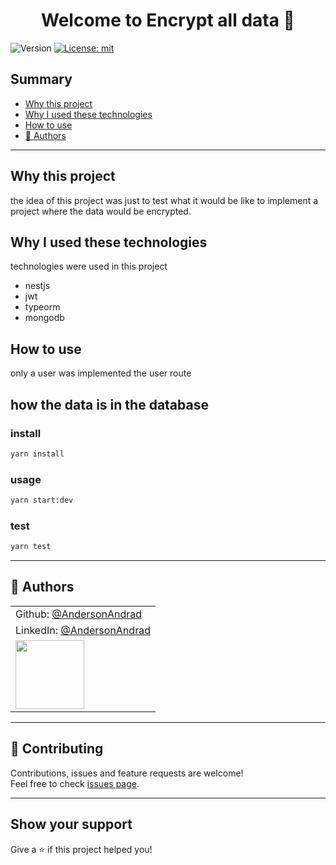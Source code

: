 <h1 align="center">Welcome to Encrypt all data 👋</h1>
<p>
  <img alt="Version" src="https://img.shields.io/badge/version-0.0.1-blue.svg?cacheSeconds=2592000" />
  <a href="#" target="_blank">
    <img alt="License: mit" src="https://img.shields.io/badge/License-mit-yellow.svg" />
  </a>
</p>




## Summary

- [Why this project](#why-this-project)
- [Why I used these technologies](#why-i-used-these-technologies)
- [How to use](#how-to-use)
- [👤 Authors](#👤-Authors)

---------------------------------------

## Why this project

the idea of this project was just to test what it would be like to implement a project where the data would be encrypted.

## Why I used these technologies

technologies were used in this project

- nestjs
- jwt
- typeorm
- mongodb

## How to use

only a user was implemented the user route

## how the data is in the database



### install

```sh
yarn install
```

### usage

```sh
yarn start:dev
```

### test

```sh
yarn test
```

-----------------------

## 👤 Authors

|                                                              |
| :----------------------------------------------------------- |
| Github: [@AndersonAndrad](https://github.com/AndersonAndrad) |
| LinkedIn: [@AndersonAndrad](https://linkedin.com/in/AndersonAndrad) |
| <img src="https://avatars0.githubusercontent.com/u/31743641?s=400&u=b6d9e1c428279846440325b0fae90f4b9c4d1d98&v=4" width="110"> |

--------------

## 🤝 Contributing

Contributions, issues and feature requests are welcome!<br />Feel free to check [issues page](https://github.com/AndersonAndrad/nest-socketio/issues). 

------------------------------

## Show your support

Give a ⭐️ if this project helped you!